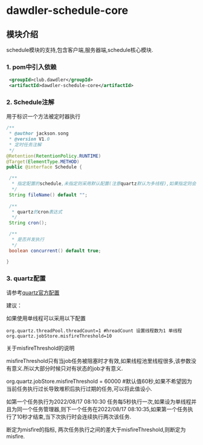 # dawdler-schedule-core

## 模块介绍

schedule模块的支持,包含客户端,服务器端,schedule核心模块.

### 1. pom中引入依赖

```xml
 <groupId>club.dawdler</groupId>
 <artifactId>dawdler-schedule-core</artifactId>
```

### 2. Schedule注解

用于标识一个方法被定时器执行

```java
/**
 * @author jackson.song
 * @version V1.0
 * 定时任务注解
 */
@Retention(RetentionPolicy.RUNTIME)
@Target(ElementType.METHOD)
public @interface Schedule {

 /**
  * 指定配置的schedule,未指定则采用默认配置(注意quartz默认为多线程),如果指定则会在classpath下寻找对应的properties文件,如 设为single则会采用single.properties文件中的配置.
  */
 String fileName() default "";
 
 /**
  * quartz的cron表达式
  */
 String cron();

 /**
  * 是否并发执行
  */
 boolean concurrent() default true;

}

```

### 3. quartz配置

请参考[quartz官方配置](http://www.quartz-scheduler.org/documentation/quartz-2.3.0/configuration/)

建议：

如果使用单线程可以采用以下配置

```properties
org.quartz.threadPool.threadCount=1 #hreadCount 设置线程数为1 单线程
org.quartz.jobStore.misfireThreshold=10
```

关于misfireThreshold的说明

misfireThreshold只有当job任务被阻塞时才有效,如果线程池里线程很多,该参数没有意义.所以大部分时候只对有状态的job才有意义.

org.quartz.jobStore.misfireThreshold = 60000 #默认值60秒,如果不希望因为当前任务执行过长导致堆积后执行过期的任务,可以将此值设小.

如第一个任务执行为2022/08/17 08:10:30 任务每5秒执行一次,如果设为单线程并且为同一个任务管理器,则下一个任务在2022/08/17 08:10:35,如果第一个任务执行了10秒才结束,当下次执行时会连续执行两次该任务.

断定为misfire的指标, 两次任务执行之间的差大于misfireThreshold,则断定为misfire.
